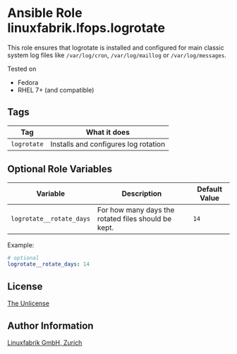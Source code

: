 # Ansible Role linuxfabrik.lfops.logrotate

This role ensures that logrotate is installed and configured for main classic system log files like `/var/log/cron`, `/var/log/maillog` or `/var/log/messages`.

Tested on

* Fedora
* RHEL 7+ (and compatible)


## Tags

| Tag         | What it does                         |
| ---         | ------------                         |
| `logrotate` | Installs and configures log rotation |


## Optional Role Variables

| Variable                 | Description                                         | Default Value |
| --------                 | -----------                                         | ------------- |
| `logrotate__rotate_days` | For how many days the rotated files should be kept. | `14`          |

Example:
```yaml
# optional
logrotate__rotate_days: 14
```


## License

[The Unlicense](https://unlicense.org/)


## Author Information

[Linuxfabrik GmbH, Zurich](https://www.linuxfabrik.ch)
